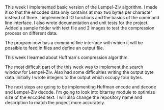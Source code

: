 This week I implemented basic version of the Lempel-Ziv algorithm.
I made it so that the encoded data only contains at max two bytes per character instead of three.
I implemented IO functions and the basics of the command line interface.
I also wrote documentation and unit tests for the project.
Added a sample folder with text file and 2 images to test the compression process on different data.

The program now has a command line interface with which it will be possible to feed in files and define an output file.

This week I learned about Huffman's compression algorithm.

The most difficult part of the this week was to implement the search window for Lempel-Ziv.
Also had some difficulties writing the output byte data. Initially I wrote integers to the output which occupy four bytes.

The next steps are going to be implementing Huffman encode and decode and Lempel-Ziv decode.
I'm going to look into bitarray module to optimize size of the encoded text.
I will also change the repository name and description to match the project more accurately.
